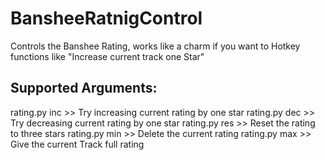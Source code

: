 BansheeRatnigControl
====================

Controls the Banshee Rating, works like a charm if you want to Hotkey functions like "Increase current track one Star"


Supported Arguments:
--------------------
  rating.py inc >> Try increasing current rating by one star
  rating.py dec >> Try decreasing current rating by one star
  rating.py res >> Reset the rating to three stars
  rating.py min >> Delete the current rating
  rating.py max >> Give the current Track full rating

